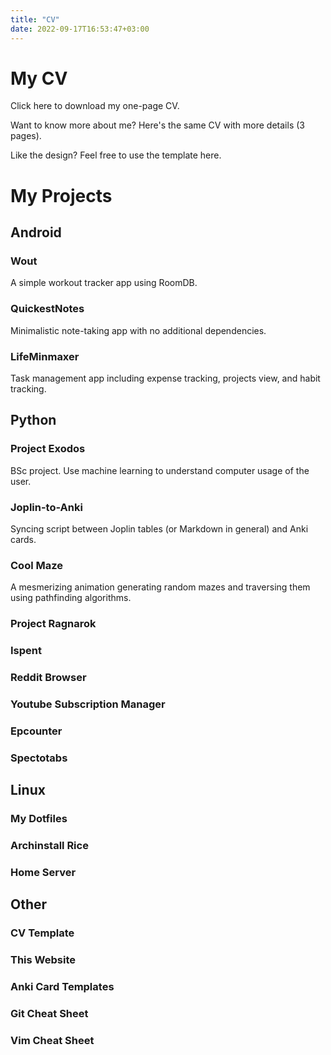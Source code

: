```yaml
---
title: "CV"
date: 2022-09-17T16:53:47+03:00
---
```



# My CV

Click here to download my one-page CV.

Want to know more about me? Here's the same CV with more details (3 pages).

Like the design? Feel free to use the template here.

# My Projects

## Android

### Wout

A simple workout tracker app using RoomDB.

### QuickestNotes

Minimalistic note-taking app with no additional dependencies.

### LifeMinmaxer

Task management app including expense tracking, projects view, and habit tracking.

## Python

### Project Exodos

BSc project. Use machine learning to understand computer usage of the user.

### Joplin-to-Anki

Syncing script between Joplin tables (or Markdown in general) and Anki cards.

### Cool Maze

A mesmerizing animation generating random mazes and traversing them using pathfinding algorithms.

### Project Ragnarok

### Ispent

### Reddit Browser

### Youtube Subscription Manager

### Epcounter

### Spectotabs

## Linux

### My Dotfiles

### Archinstall Rice

### Home Server

## Other

### CV Template

### This Website

### Anki Card Templates

### Git Cheat Sheet

### Vim Cheat Sheet


